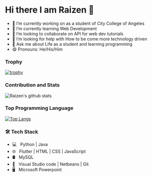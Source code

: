 # Hi there I am Raizen 👋


- 🔭 I’m currently working on as a student of City College of Angeles
- 🌱 I’m currently learning Web Development 
- 👯 I’m looking to collaborate on API for web dev tutorials
- 🤔 I’m looking for help with How to be come more technology driven
- 💬 Ask me about Life as a student and learning programming 
- 😄 Pronouns: He/His/Him
<!--  - 📫 How to reach me -->

### Trophy

[![trophy](https://github-profile-trophy.vercel.app/?username=zenraiching&theme=onedark)](https://github.com/ryo-ma/github-profile-trophy)


### Contribution and Stats
![Raizen's github stats](https://github-readme-stats.vercel.app/api?username=zenraiching&show_icons=true&theme=default)

### Top Programming Language 

[![Top Langs](https://github-readme-stats.vercel.app/api/top-langs/?username=zenraiching&layout=compact)](https://github.com/zenraiching/github-readme-stats)


<h3>🛠 Tech Stack</h3>

- 💻 &nbsp; Python | Java 
- 🌐 &nbsp; Flutter | HTML | CSS | JavaScript 
- 🛢 &nbsp; MySQL 
- 🔧 &nbsp; Visual Studio code | Netbeans | Git
- 🖥 &nbsp; Microsoft Powerpoint
